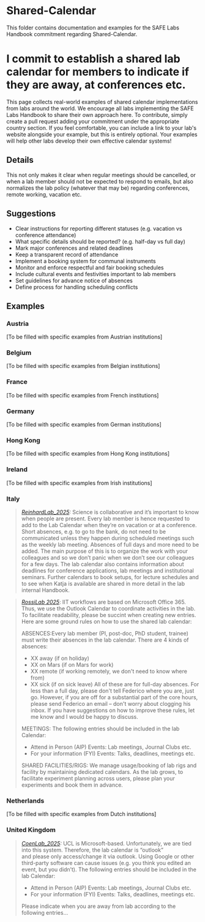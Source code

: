 # Shared-Calendar

This folder contains documentation and examples for the SAFE Labs Handbook commitment regarding Shared-Calendar.

# I commit to establish a shared lab calendar for members to indicate if they are away, at conferences etc.

This page collects real-world examples of shared calendar implementations from labs around the world. We encourage all labs implementing the SAFE Labs Handbook to share their own approach here. To contribute, simply create a pull request adding your commitment under the appropriate country section. If you feel comfortable, you can include a link to your lab's website alongside your example, but this is entirely optional. Your examples will help other labs develop their own effective calendar systems!

## Details
This not only makes it clear when regular meetings should be cancelled, or when a lab member should not be expected to respond to emails, but also normalizes the lab policy (whatever that may be) regarding conferences, remote working, vacation etc.

## Suggestions
- Clear instructions for reporting different statuses (e.g. vacation vs conference attendance)
- What specific details should be reported? (e.g. half-day vs full day)  
- Mark major conferences and related deadlines 
- Keep a transparent record of attendance
- Implement a booking system for communal instruments
- Monitor and enforce respectful and fair booking schedules
- Include cultural events and festivities important to lab members
- Set guidelines for advance notice of absences
- Define process for handling scheduling conflicts

## Examples

### Austria
[To be filled with specific examples from Austrian institutions]

### Belgium
[To be filled with specific examples from Belgian institutions]

### France
[To be filled with specific examples from French institutions]

### Germany
[To be filled with specific examples from German institutions]

### Hong Kong
[To be filled with specific examples from Hong Kong institutions]

### Ireland
[To be filled with specific examples from Irish institutions]

### Italy
>_[ReinhardLab_2025](https://reinhardlab.org/philosophy):_ Science is collaborative and it’s important to know when people are present. Every lab member is hence requested to add to the Lab Calendar when they’re on vacation or at a conference. Short absences, e.g. to go to the bank, do not need to be communicated unless they happen during scheduled meetings such as the weekly lab meeting. Absences of full days and more need to be added. The main purpose of this is to organize the work with your colleagues and so we don’t panic when we don’t see our colleagues for a few days. The lab calendar also contains information about deadlines for conference applications, lab meetings and institutional seminars. Further calendars to book setups, for lecture schedules and to see when Katja is available are shared in more detail in the lab internal Handbook.

> _[RossiLab 2025](https://rossilab.iit.it/home)_: IIT workflows are based on Microsoft Office 365. Thus, we use the Outlook Calendar to coordinate activities in the lab. To facilitate readability, please be succint when creating new entries. Here are some ground rules on how to use the shared lab calendar:
>
> ABSENCES:Every lab member (PI, post-doc, PhD student, trainee) must write their absences in the lab calendar. There are 4 kinds of absences:
> - XX away (if on holiday)
> - XX on Mars (if on Mars for work)
> - XX remote (if working remotely, we don't need to know where from)
> - XX sick (if on sick leave)
> All of these are for full-day absences. For less than a full day, please don't tell Federico where you are, just go. However, if you are off for a substantial part of the core hours, please send Federico an email – don't worry about clogging his inbox. If you have suggestions on how to improve these rules, let me know and I would be happy to discuss.
>
> MEETINGS: The following entries should be included in the lab Calendar: 
>- Attend in Person (AIP) Events: Lab meetings, Journal Clubs etc.
>- For your information (FYI) Events: Talks, deadlines, meetings etc.
>  
> SHARED FACILITIES/RIGS: We manage usage/booking of lab rigs and facility by maintaining dedicated calendars. As the lab grows, to facilitate experiment planning across users, please plan your experiments and book them in advance.

### Netherlands
[To be filled with specific examples from Dutch institutions]

### United Kingdom
>_[CoenLab_2025](https://coen-lab.com/):_ UCL is Microsoft-based. Unfortunately, we are tied into this system. Therefore, the lab calendar is “outlook” and please only access/change it via outlook. Using Google or other third-party software can cause issues (e.g. you think you edited an event, but you didn’t). The following entries should be included in the lab Calendar: 
>- Attend in Person (AIP) Events: Lab meetings, Journal Clubs etc.
>- For your information (FYI) Events: Talks, deadlines, meetings etc.
>
>Please indicate when you are away from lab according to the following entries...
